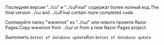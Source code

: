 <span data-ttu-id="f7831-101">Последняя версия "../cu" и "../cuFinal" содержат более полный код.</span><span class="sxs-lookup"><span data-stu-id="f7831-101">The final version ../cu and ../cuFinal contain more completed code.</span></span>

<span data-ttu-id="f7831-102">Скопируйте папку "wwwroot" из "../cu/" или нового проекта Razor Pages.</span><span class="sxs-lookup"><span data-stu-id="f7831-102">Copy wwwroot from ../cu/ or from a new Razor Pages project.</span></span>

<span data-ttu-id="f7831-103">Выполнить `dotnet ef database update`</span><span class="sxs-lookup"><span data-stu-id="f7831-103">Run `dotnet ef database update`</span></span>
